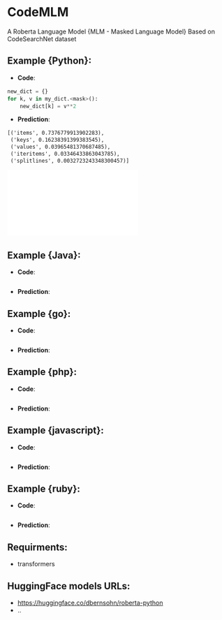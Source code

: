 # CodeMLM
A Roberta Language Model {MLM - Masked Language Model}
Based on CodeSearchNet dataset

## Example {Python}:
+ **Code**:  
```python
new_dict = {}
for k, v in my_dict.<mask>():
    new_dict[k] = v**2
```
+ **Prediction**:  
```
[('items', 0.7376779913902283),
 ('keys', 0.16238391399383545),
 ('values', 0.03965481370687485),
 ('iteritems', 0.03346433863043785),
 ('splitlines', 0.0032723243348300457)]
```
![roberta python loss](roberta-python-loss.pdf "roberta python loss")

## Example {Java}:
+ **Code**:
```java
```
+ **Prediction**:  

## Example {go}:
+ **Code**:
```go
```
+ **Prediction**:  

## Example {php}:
+ **Code**:
```php
```
+ **Prediction**:  

## Example {javascript}:
+ **Code**:
```javascript
```
+ **Prediction**: 

## Example {ruby}:
+ **Code**:
```ruby
```
+ **Prediction**: 

## Requirments:
+ transformers

## HuggingFace models URLs:
+ https://huggingface.co/dbernsohn/roberta-python
+ ..